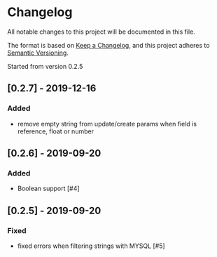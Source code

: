 # Changelog

All notable changes to this project will be documented in this file.

The format is based on [Keep a Changelog](https://keepachangelog.com/en/1.0.0/),
and this project adheres to [Semantic Versioning](https://semver.org/spec/v2.0.0.html).

Started from version 0.2.5

## [0.2.7] - 2019-12-16

### Added

* remove empty string from update/create params when field is reference, float or number

## [0.2.6] - 2019-09-20

### Added

* Boolean support [#4]

## [0.2.5] - 2019-09-20

### Fixed

* fixed errors when filtering strings with MYSQL [#5]
